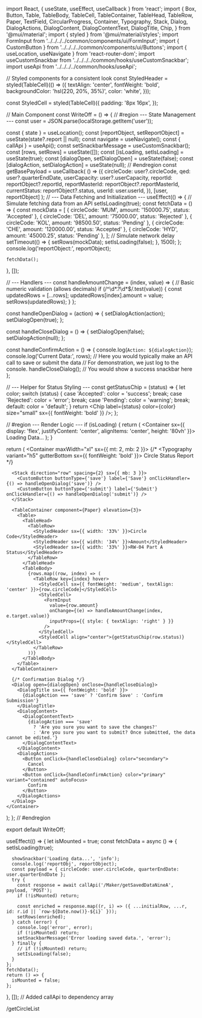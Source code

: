 import React, { useState, useEffect, useCallback } from 'react';
import {
  Box,
  Button,
  Table,
  TableBody,
  TableCell,
  TableContainer,
  TableHead,
  TableRow,
  Paper,
  TextField,
  CircularProgress,
  Container,
  Typography,
  Stack,
  Dialog,
  DialogActions,
  DialogContent,
  DialogContentText,
  DialogTitle,
  Chip,
} from '@mui/material';
import { styled } from '@mui/material/styles';
import FormInput from '../../../../common/components/ui/FormInput';
import { CustomButton } from '../../../../common/components/ui/Buttons';
import { useLocation, useNavigate } from 'react-router-dom';
import useCustomSnackbar from '../../../../common/hooks/useCustomSnackbar';
import useApi from '../../../../common/hooks/useApi';

// Styled components for a consistent look
const StyledHeader = styled(TableCell)(() => ({
  textAlign: 'center',
  fontWeight: 'bold',
  backgroundColor: 'hsl(220, 20%, 35%)',
  color: 'white',
}));

const StyledCell = styled(TableCell)({
  padding: '8px 16px',
});

// Main Component
const WriteOff = () => {
  // #region --- State Management ---
  const user = JSON.parse(localStorage.getItem('user'));

  const { state } = useLocation();
  const [reportObject, setReportObject] = useState(state?.report || null);
  const navigate = useNavigate();
  const { callApi } = useApi();
  const setSnackbarMessage = useCustomSnackbar();
  const [rows, setRows] = useState([]);
  const [isLoading, setIsLoading] = useState(true);
  const [dialogOpen, setDialogOpen] = useState(false);
  const [dialogAction, setDialogAction] = useState(null);
  // #endregion
  const getBasePayload = useCallback(
    () => ({
      circleCode: user?.circleCode,
      qed: user?.quarterEndDate,
      userCapacity: user?.userCapacity,
      reportId: reportObject?.reportId,
      reportMasterId: reportObject?.reportMasterId,
      currentStatus: reportObject?.status,
      userId: user.userId,
    }),
    [user, reportObject]
  );
  // --- Data Fetching and Initialization ---
  useEffect(() => {
    // Simulate fetching data from an API
    setIsLoading(true);
    const fetchData = () => {
      const mockData = [
        { circleCode: 'MUM', amount: '150000.75', status: 'Accepted' },
        { circleCode: 'DEL', amount: '75000.00', status: 'Rejected' },
        { circleCode: 'KOL', amount: '98500.50', status: 'Pending' },
        { circleCode: 'CHE', amount: '120000.00', status: 'Accepted' },
        { circleCode: 'HYD', amount: '45000.25', status: 'Pending' },
      ];
      // Simulate network delay
      setTimeout(() => {
        setRows(mockData);
        setIsLoading(false);
      }, 1500);
    };
    console.log('reportObject:', reportObject);

    fetchData();
  }, []);

  // --- Handlers ---
  const handleAmountChange = (index, value) => {
    // Basic numeric validation (allows decimals)
    if (/^\d*\.?\d*$/.test(value)) {
      const updatedRows = [...rows];
      updatedRows[index].amount = value;
      setRows(updatedRows);
    }
  };

  const handleOpenDialog = (action) => {
    setDialogAction(action);
    setDialogOpen(true);
  };

  const handleCloseDialog = () => {
    setDialogOpen(false);
    setDialogAction(null);
  };

  const handleConfirmAction = () => {
    console.log(`Action: ${dialogAction}`);
    console.log('Current Data:', rows);
    // Here you would typically make an API call to save or submit the data
    // For demonstration, we just log to the console.
    handleCloseDialog();
    // You would show a success snackbar here
  };

  // --- Helper for Status Styling ---
  const getStatusChip = (status) => {
    let color;
    switch (status) {
      case 'Accepted':
        color = 'success';
        break;
      case 'Rejected':
        color = 'error';
        break;
      case 'Pending':
        color = 'warning';
        break;
      default:
        color = 'default';
    }
    return <Chip label={status} color={color} size="small" sx={{ fontWeight: 'bold' }} />;
  };

  // #region --- Render Logic ---
  if (isLoading) {
    return (
      <Container sx={{ display: 'flex', justifyContent: 'center', alignItems: 'center', height: '80vh' }}>
        <Stack alignItems="center" spacing={2}>
          <CircularProgress />
          <Typography>Loading Data...</Typography>
        </Stack>
      </Container>
    );
  }

  return (
    <Container maxWidth="xl" sx={{ mt: 2, mb: 2 }}>
      {/* <Typography variant="h5" gutterBottom sx={{ fontWeight: 'bold' }}>
        Circle Status Report
      </Typography> */}

      <Stack direction="row" spacing={2} sx={{ mb: 3 }}>
        <CustomButton buttonType={'save'} label={'Save'} onClickHandler={() => handleOpenDialog('save')} />
        <CustomButton buttonType={'submit'} label={'Submit'} onClickHandler={() => handleOpenDialog('submit')} />
      </Stack>

      <TableContainer component={Paper} elevation={3}>
        <Table>
          <TableHead>
            <TableRow>
              <StyledHeader sx={{ width: '33%' }}>Circle Code</StyledHeader>
              <StyledHeader sx={{ width: '34%' }}>Amount</StyledHeader>
              <StyledHeader sx={{ width: '33%' }}>RW-04 Part A Status</StyledHeader>
            </TableRow>
          </TableHead>
          <TableBody>
            {rows.map((row, index) => (
              <TableRow key={index} hover>
                <StyledCell sx={{ fontWeight: 'medium', textAlign: 'center' }}>{row.circleCode}</StyledCell>
                <StyledCell>
                  <FormInput
                    value={row.amount}
                    onChange={(e) => handleAmountChange(index, e.target.value)}
                    inputProps={{ style: { textAlign: 'right' } }}
                  />
                </StyledCell>
                <StyledCell align="center">{getStatusChip(row.status)}</StyledCell>
              </TableRow>
            ))}
          </TableBody>
        </Table>
      </TableContainer>

      {/* Confirmation Dialog */}
      <Dialog open={dialogOpen} onClose={handleCloseDialog}>
        <DialogTitle sx={{ fontWeight: 'bold' }}>
          {dialogAction === 'save' ? 'Confirm Save' : 'Confirm Submission'}
        </DialogTitle>
        <DialogContent>
          <DialogContentText>
            {dialogAction === 'save'
              ? 'Are you sure you want to save the changes?'
              : 'Are you sure you want to submit? Once submitted, the data cannot be edited.'}
          </DialogContentText>
        </DialogContent>
        <DialogActions>
          <Button onClick={handleCloseDialog} color="secondary">
            Cancel
          </Button>
          <Button onClick={handleConfirmAction} color="primary" variant="contained" autoFocus>
            Confirm
          </Button>
        </DialogActions>
      </Dialog>
    </Container>
  );
};
// #endregion

export default WriteOff;

useEffect(() => {
    let isMounted = true;
    const fetchData = async () => {
      setIsLoading(true);

      showSnackbar('Loading data...', 'info');
      console.log('reportObj', reportObject);
      const payload = { circleCode: user.circleCode, quarterEndDate: user.quarterEndDate };
      try {
        const response = await callApi('/Maker/getSavedDataNineA', payload, 'POST');
        if (!isMounted) return;

        const enriched = response.map((r, i) => ({ ...initialRow, ...r, id: r.id || `row-${Date.now()}-${i}` }));
        setRows(enriched);
      } catch (error) {
        console.log('error', error);
        if (!isMounted) return;
        setSnackbarMessage('Error loading saved data.', 'error');
      } finally {
        // if (!isMounted) return;
        setIsLoading(false);
      }
    };
    fetchData();
    return () => {
      isMounted = false;
    };
  }, []); // Added callApi to dependency array


/getCircleList
